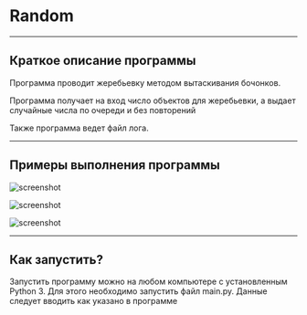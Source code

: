 # Random

----

## Краткое описание программы

Программа проводит жеребьевку методом вытаскивания бочонков.

Программа получает на вход число объектов для жеребьевки, 
а выдает случайные числа по очереди и без повторений 

Также программа ведет файл лога.

----

## Примеры выполнения программы

![screenshot](https://sun9-4.userapi.com/impg/CgeCetVo8XyCKQgBzl25fbJcbu0wx73yxIj8ng/VXfnSGDa5tk.jpg?size=1103x639&quality=96&sign=4eae17d0515ff3d01bf027f73cabeb77&type=album)

![screenshot](https://sun9-57.userapi.com/impg/zSjkLBAdoNGGBTZtUOyoa7DKXJSFuO3UV_N7XA/ZQ3OvlTYTEw.jpg?size=1104x639&quality=96&sign=df93c1ff33440ea8d9bcca025ceda259&type=album)

![screenshot](https://sun9-49.userapi.com/impg/HJZ_n1S6fcYBnntNGVe94Rv4X7SYouUKhqGCdA/ynPmi_Agfu8.jpg?size=402x1030&quality=96&sign=4615ad5c26d5f06ff525c368f837d067&type=album)

---

## Как запустить?

Запустить программу можно на любом компьютере с установленным Python 3. Для этого необходимо запустить файл main.py. 
Данные следует вводить как указано в программе